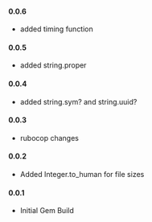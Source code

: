 <h4>0.0.6</h4>

* added timing function

<h4>0.0.5</h4>

* added string.proper

<h4>0.0.4</h4>

* added string.sym? and string.uuid?

<h4>0.0.3</h4>

* rubocop changes

<h4>0.0.2</h4>

* Added Integer.to_human for file sizes

<h4>0.0.1</h4>

* Initial Gem Build
